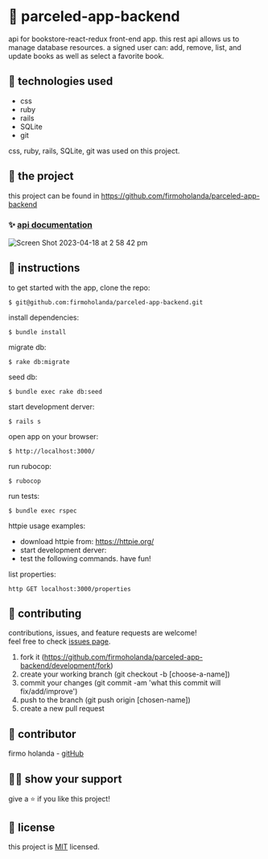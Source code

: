 # 📃 parceled-app-backend

api for bookstore-react-redux front-end app. this rest api allows us to manage database resources. a signed user can: add, remove, list, and update books as well as select a favorite book.


## 📡 technologies used

- css
- ruby
- rails
- SQLite
- git

css, ruby, rails, SQLite, git was used on this project.


## 🚀 the project

this project can be found in https://github.com/firmoholanda/parceled-app-backend


### ✨ [api documentation](https://github.com/firmoholanda/parceled-app-backend#readme)
![Screen Shot 2023-04-18 at 2 58 42 pm](https://user-images.githubusercontent.com/18573473/232865944-7e61b972-626c-47bd-9dab-c3b1c6668538.png)


## 🔨 instructions

to get started with the app, clone the repo:
```
$ git@github.com:firmoholanda/parceled-app-backend.git
```

install dependencies:
```
$ bundle install
```

migrate db:
```
$ rake db:migrate
```

seed db:
```
$ bundle exec rake db:seed
```

start development derver:
```
$ rails s
```

open app on your browser:
```
$ http://localhost:3000/
```

run rubocop:
```
$ rubocop
```

run tests:
```
$ bundle exec rspec
```

httpie usage examples:

- download httpie from: https://httpie.org/
- start development derver:
- test the following commands. have fun!

list properties:
```
http GET localhost:3000/properties
```

## 🤝 contributing

contributions, issues, and feature requests are welcome!<br/>feel free to check [issues page](hhttps://github.com/firmoholanda/parceled-app-backend/development/issues).

1. fork it (https://github.com/firmoholanda/parceled-app-backend/development/fork)
2. create your working branch (git checkout -b [choose-a-name])
3. commit your changes (git commit -am 'what this commit will fix/add/improve')
4. push to the branch (git push origin [chosen-name])
5. create a new pull request



## 🤖 contributor

firmo holanda - [gitHub](https://github.com/firmoholanda)



## 🙋‍♂ show your support

give a ⭐️ if you like this project!



## 📝 license

this project is [MIT](https://github.com/firmoholanda/parceled-app-backend/development/license.txt) licensed.
